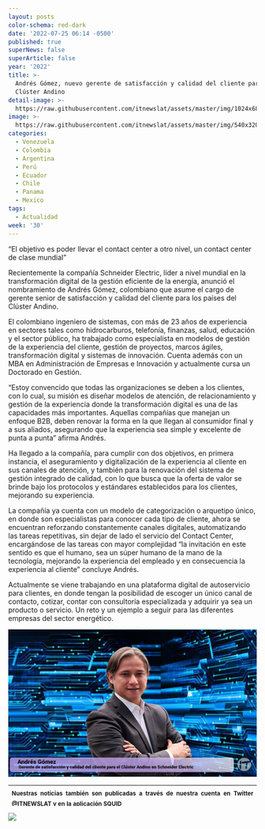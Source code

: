 ```yaml
---
layout: posts
color-schema: red-dark
date: '2022-07-25 06:14 -0500'
published: true
superNews: false
superArticle: false
year: '2022'
title: >-
  Andrés Gómez, nuevo gerente de satisfacción y calidad del cliente para el
  Clúster Andino 
detail-image: >-
  https://raw.githubusercontent.com/itnewslat/assets/master/img/1024x680/Andres-Gomez-g.jpg
image: >-
  https://raw.githubusercontent.com/itnewslat/assets/master/img/540x320/Andres-Gomez-p.jpg
categories:
  - Venezuela
  - Colombia
  - Argentina
  - Perú
  - Ecuador
  - Chile
  - Panama
  - Mexico
tags:
  - Actualidad
week: '30'
---
```

“El objetivo es poder llevar el contact center a otro nivel, un contact center de clase mundial”

Recientemente la compañía Schneider Electric, líder a nivel mundial en la transformación digital de la gestión eficiente de la energía, anunció el nombramiento de Andrés Gómez, colombiano que asume el cargo de gerente senior de satisfacción y calidad del cliente para los países del Clúster Andino.

El colombiano ingeniero de sistemas, con más de 23 años de experiencia en sectores tales como hidrocarburos, telefonía, finanzas, salud, educación y el sector público, ha trabajado como especialista en modelos de gestión de la experiencia del cliente, gestión de proyectos, marcos ágiles, transformación digital y sistemas de innovación. Cuenta además con un MBA en Administración de Empresas e Innovación y actualmente cursa un Doctorado en Gestión.

“Estoy convencido que todas las organizaciones se deben a los clientes, con lo cual, su misión es diseñar modelos de atención, de relacionamiento y gestión de la experiencia donde la transformación digital es una de las capacidades más importantes. Aquellas compañías que manejan un enfoque B2B, deben renovar la forma en la que llegan al consumidor final y a sus aliados, asegurando que la experiencia sea simple y excelente de punta a punta” afirma Andrés.

Ha llegado a la compañía, para cumplir con dos objetivos, en primera instancia, el aseguramiento y digitalización de la experiencia al cliente en sus canales de atención, y también para la renovación del sistema de gestión integrado de calidad, con lo que busca que la oferta de valor se brinde bajo los protocolos y estándares establecidos para los clientes, mejorando su experiencia. 

La compañía ya cuenta con un modelo de categorización o arquetipo único, en donde son especialistas para conocer cada tipo de cliente, ahora se encuentran reforzando constantemente canales digitales, automatizando las tareas repetitivas, sin dejar de lado el servicio del Contact Center, encargándose de las tareas con mayor complejidad “la invitación en este sentido es que el humano, sea un súper humano de la mano de la tecnología, mejorando la experiencia del empleado y en consecuencia la experiencia al cliente” concluye Andrés.

Actualmente se viene trabajando en una plataforma digital de autoservicio para clientes, en donde tengan la posibilidad de escoger un único canal de contacto, cotizar, contar con consultoría especializada y adquirir ya sea un producto o servicio. Un reto y un ejemplo a seguir para las diferentes empresas del sector energético.

![](https://raw.githubusercontent.com/itnewslat/assets/master/img/540x320/Andres-Gomez-p.jpg)

<table style="height: 42px;" width="569">
<tbody>
<tr>
<td style="text-align: justify;"><sub><strong>Nuestras noticias también son publicadas a través de nuestra cuenta en Twitter <a href="https://twitter.com/itnewslat?lang=es">@ITNEWSLAT</a> y en la aplicación <a href="https://squidapp.co/en/">SQUID</a></strong></sub></td>
</tr>
</tbody>
</table>

<img src="https://tracker.metricool.com/c3po.jpg?hash=56f88a41e39ab42c063cc51676587a04"/>